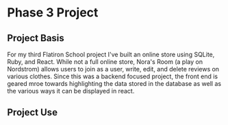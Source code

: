 # Phase 3 Project
## Project Basis
For my third Flatiron School project I've built an online store using SQLite, Ruby, and React. While not a full online store, Nora's Room (a play on Nordstrom) allows users to join as a user, write, edit, and delete reviews on various clothes. Since this was a backend focused project, the front end is geared mroe towards highlighting the data stored in the database as well as the various ways it can be displayed in react. 

## Project Use
